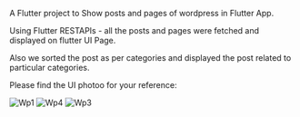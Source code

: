 A Flutter project to Show posts and pages of wordpress in Flutter App.

Using Flutter RESTAPIs - all the posts and pages were fetched and displayed on flutter UI Page.

Also we sorted the post as per categories and displayed the post related to particular categories.

Please find the UI photoo for your reference:

![Wp1](https://github.com/sagar816/wordpress_flutter/assets/78189906/08bf01fa-b1c4-4d40-a37b-0910a56557b3)
![Wp4](https://github.com/sagar816/wordpress_flutter/assets/78189906/ade929f7-7217-4caf-934c-aa7e5a54f369)
![Wp3](https://github.com/sagar816/wordpress_flutter/assets/78189906/cd58c38b-a1c2-40b5-9411-3a9d057ba4a3)


